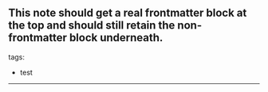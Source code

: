 This note should get a real frontmatter block at the top and should still retain the non-frontmatter block underneath.
---
tags:
  - test
---
